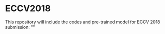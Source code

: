 # ECCV2018
This repository will include the codes and pre-trained model for ECCV 2018 submission: ""
